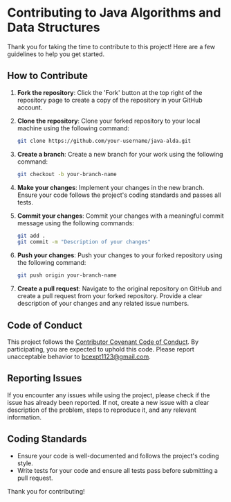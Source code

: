 # Contributing to Java Algorithms and Data Structures

Thank you for taking the time to contribute to this project! Here are a few guidelines to help you get started.

## How to Contribute

1. **Fork the repository**: Click the 'Fork' button at the top right of the repository page to create a copy of the repository in your GitHub account.

2. **Clone the repository**: Clone your forked repository to your local machine using the following command:
    ```sh
    git clone https://github.com/your-username/java-alda.git
    ```

3. **Create a branch**: Create a new branch for your work using the following command:
    ```sh
    git checkout -b your-branch-name
    ```

4. **Make your changes**: Implement your changes in the new branch. Ensure your code follows the project's coding standards and passes all tests.

5. **Commit your changes**: Commit your changes with a meaningful commit message using the following commands:
    ```sh
    git add .
    git commit -m "Description of your changes"
    ```

6. **Push your changes**: Push your changes to your forked repository using the following command:
    ```sh
    git push origin your-branch-name
    ```

7. **Create a pull request**: Navigate to the original repository on GitHub and create a pull request from your forked repository. Provide a clear description of your changes and any related issue numbers.

## Code of Conduct

This project follows the [Contributor Covenant Code of Conduct](https://www.contributor-covenant.org/version/2/0/code_of_conduct/). By participating, you are expected to uphold this code. Please report unacceptable behavior to bcexpt1123@gmail.com.

## Reporting Issues

If you encounter any issues while using the project, please check if the issue has already been reported. If not, create a new issue with a clear description of the problem, steps to reproduce it, and any relevant information.

## Coding Standards

- Ensure your code is well-documented and follows the project's coding style.
- Write tests for your code and ensure all tests pass before submitting a pull request.

Thank you for contributing!
